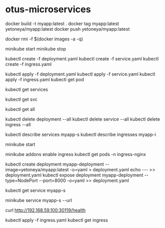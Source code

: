 # otus-microservices
docker build -t myapp:latest .
docker tag myapp:latest yetoneya/myapp:latest
docker push yetoneya/myapp:latest

docker rmi -f $(docker images -a -q)

minikube start
minikube stop

kubectl create -f deployment.yaml
kubectl create -f service.yaml
kubectl create -f ingress.yaml

kubectl apply -f deployment.yaml
kubectl apply -f service.yaml
kubectl apply -f ingress.yaml 
kubectl get pod

kubectl get services

kubectl get svc

kubectl get all

kubectl delete deployment --all
kubectl delete service --all
kubectl delete ingress --all

kubectl describe services myapp-s
kubectl describe ingresses myapp-i

minikube start

minikube addons enable ingress
kubectl get pods -n ingress-nginx

kubectl create deployment myapp-deployment --image=yetoneya/myapp:latest -o=yaml > deployment.yaml
echo --- >> deployment.yaml
kubectl expose deployment myapp-deployment --type=NodePort --port=8000 -o=yaml >> deployment.yaml

kubectl get service myapp-s

minikube service myapp-s --url

curl http://192.168.59.100:30119/health

kubectl apply -f ingress.yaml
kubectl get ingress
















